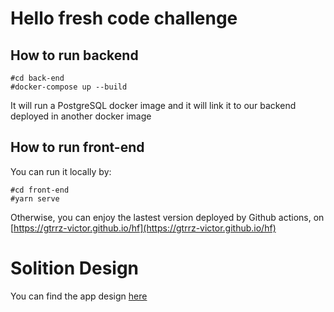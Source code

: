 # Hello fresh code challenge

## How to run backend

```
#cd back-end
#docker-compose up --build
```
It will run a PostgreSQL docker image and it will link it to our backend deployed in another docker image

## How to run front-end

You can run it locally by:

```
#cd front-end
#yarn serve
```

Otherwise, you can enjoy the lastest version deployed by Github actions, on [https://gtrrz-victor.github.io/hf](https://gtrrz-victor.github.io/hf)

# Solition Design

You can find the app design [here](./design.md)